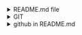 <details>
  <summary>README.md file</summary>

**Что такое README.md?**

README — это текстовый файл , который представляет и объясняет проект. Он содержит информацию, которая обычно требуется для понимания сути проекта.

![image alt](https://github.com/haydarsho/Softclub/blob/141a413717e2dafe6223b19bc147d82db4bc481d/%D0%A1%D0%BD%D0%B8%D0%BC%D0%BE%D0%BA%20%D1%8D%D0%BA%D1%80%D0%B0%D0%BD%D0%B0%202025-01-21%20142117.png)

**Что делает файл README.md?**

Файл README.md служит руководством для пользователей и разработчиков, объясняя, что такое проект, как его настроить и как внести свой вклад. Он часто служит первым документом, который люди читают, когда сталкиваются с новым проектом, особенно на таких платформах, как GitHub.



**Что можно сделать с README.md?**

В README-файл профиля можно добавлять различные виджеты со статистическими данными о себе и свой деятельности на GitHub. Данные автоматически обновляются с некоторой периодичностью и в профиле всегда отображается актуальная информация:

**Локальные системы контроля версий**

Многие люди предпочитают копировать файлы в другой каталог (возможно, в каталог с временной меткой, если они умны). Этот подход очень распространен, потому что он очень прост, но он также невероятно подвержен ошибкам. Легко забыть, в каком каталоге вы находитесь, и случайно записать не в тот файл или скопировать файлы, которые вы не хотели.

Чтобы решить эту проблему, программисты давно разработали локальные системы контроля версий, имеющие простую базу данных, в которой все изменения в файлах хранятся под контролем версий.



![image alt](https://github.com/haydarsho/Softclub/blob/3fb10a39fbe4d5d0397d7de2b5e20799cf5cd03f/%D0%A1%D0%BD%D0%B8%D0%BC%D0%BE%D0%BA%20%D1%8D%D0%BA%D1%80%D0%B0%D0%BD%D0%B0%202025-01-21%20144941.png)

**Как можно создать новую версию**

Чтобы создать новую версию, перейдите в раздел «Версии» в меню слева. Затем нажмите кнопку «Добавить новую версию» в правом верхнем углу. Выберите версию, из которой нужно сделать форк. Это создаст копию этой версии, вы не сможете вернуть изменения в версию, которая была форкнута.


<details>
<summary>Подробнее ...</summary>


Бета
Указание того, что версия является бета-версией, добавит значок рядом с версией в раскрывающемся селекторе версий. Это не создает выноску на странице или какие-либо другие видимые изменения.

Публичный
Выбор этого параметра сделает его доступным в раскрывающемся списке выбора версии и для всех, кто может просматривать ваши документы. Если этот параметр не выбран, эта версия будет видна только администраторам проекта.

Устаревший
Выберите это, чтобы отметить более старые версии. Помимо значка «устаревшая» рядом с версией в раскрывающемся списке версий, пользователи также увидят большой красный баннер над документами при посещении этой устаревшей версии. Вот как это выглядит:

![image alt](https://github.com/haydarsho/Softclub/blob/66d47f7f71f98b23bc7e6ef5d6b0d6d98bbbfa9c/%D0%A1%D0%BD%D0%B8%D0%BC%D0%BE%D0%BA%20%D1%8D%D0%BA%D1%80%D0%B0%D0%BD%D0%B0%202025-01-21%20150647.png)
  
</details>

</details>

<details>
  <summary>GIT</summary>

**What is GIT**

Git — это бесплатная распределенная система управления версиями с открытым исходным кодом, предназначенная для быстрой и эффективной обработки любых проектов: от небольших до очень крупных.

![image alt](https://github.com/haydarsho/Softclub/blob/ae6c8648ee92f5d107b523b269449c6b97ae75a2/%D0%A1%D0%BD%D0%B8%D0%BC%D0%BE%D0%BA%20%D1%8D%D0%BA%D1%80%D0%B0%D0%BD%D0%B0%202025-01-21%20152518.png)

Какую пользу вы получите от Git?

Теперь вы знаете, что Git помогает вам управлять вашим кодом. Более того, он также помогает вам загружать, передавать на аутсорсинг или хранить ваш код. Есть несколько облачных хостинговых сервисов, которые позволяют вам это делать. Например, BitBucket, Github, GitLab и т. д.

<details>
  <summary>Подробнее ...</summary>

  Git и Github в сочетании помогут вам -

Сохраните свой код на всю жизнь.
Сотрудничайте с другими разработчиками и работайте вместе.
Отслеживайте изменения проекта с момента его создания!
Найдите людей, работающих над похожими проектами
Создайте свой публичный портфель! Давайте!

</details>

</details>

<details>
  <summary>github in README.md</summary>

What is README.md in GitHub?

When you create a repository or a project, GitHub gives you the option of a default readme. The default readme file contains the repository name and some basic instructions. The file format is 'md', which stands for Markdown documentation. It is a lightweight markup language that can be easily converted to text

![image alt](https://github.com/haydarsho/Softclub/blob/c4b87f1bc33fbaae15fc646de1170f4901de5aae/%D0%A1%D0%BD%D0%B8%D0%BC%D0%BE%D0%BA%20%D1%8D%D0%BA%D1%80%D0%B0%D0%BD%D0%B0%202025-01-21%20154147.png)

What does README do in GitHub?

You can add a README file to your repository to tell other people why your project is useful, what they can do with your project, and how they can use it.
  
</details>
